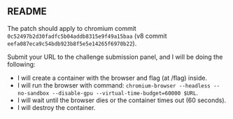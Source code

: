 ## README

The patch should apply to chromium commit `0c52497b2d30fadfc5b04addb8315e9f49a15baa` (v8 commit `eefa087eca9c54bdb923b8f5e5e14265f6970b22`).

Submit your URL to the challenge submission panel, and I will be doing the following:

* I will create a container with the browser and flag (at /flag) inside.
* I will run the browser with command: `chromium-browser --headless --no-sandbox --disable-gpu --virtual-time-budget=60000 $URL`.
* I will wait until the browser dies or the container times out (60 seconds).
* I will destroy the container.

